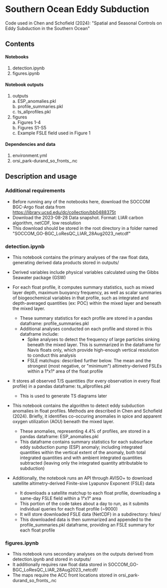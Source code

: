 # Southern Ocean Eddy Subduction
Code used in Chen and Schofield (2024): "Spatial and Seasonal Controls on Eddy Subduction in the Southern Ocean"

## Contents
#### Notebooks
1. detection.ipynb
2. figures.ipynb
#### Notebook outputs
1. outputs <br>
  a. ESP\_anomalies.pkl <br>
  b. profile\_summaries.pkl <br>
  c. ts\_allprofiles.pkl <br>
2. figures <br>
  a. Figures 1-4 <br>
  b. Figures S1-S5 <br>
  c. Example FSLE field used in Figure 1 <br>
#### Dependencies and data
1. environment.yml
2. orsi\_park-durand\_so\_fronts\_.nc

## Description and usage
### Additional requirements
- Before running any of the notebooks here, download the SOCCOM BGC-Argo float data from https://library.ucsd.edu/dc/collection/bb0488375t 
- Download the  2023-08-28 Data snapshot. Format: LIAR carbon algorithm, netCDF, low resolution 
- This download should be stored in the root directory in a folder named "SOCCOM_GO-BGC_LoResQC_LIAR_28Aug2023_netcdf" 

### detection.ipynb
- This notebook contains the primary analyses of the raw float data, generating derived data products stored in outputs/

- Derived variables include physical variables calculated using the Gibbs Seawater package (GSW)

- For each float profile, it computes summary statistics, such as mixed layer depth, maximum buoyancy frequency, as well as scalar summaries of biogeochemical variables in that profile, such as integrated and depth-averaged quantities (ex: POC) within the mixed layer and beneath the mixed layer. 
    - These summary statistics for each profile are stored in a pandas dataframe: profile\_summaries.pkl
    - Additional analyses conducted on each profile and stored in this dataframe include:
        - Spike analyses to detect the frequency of large particles sinking beneath the mixed layer. This is summarized in the dataframe for Navis floats only, which provide high-enough vertical resolution to conduct this analysis
        - FSLE matchups: described further below. The mean and the strongest (most negative, or "minimum") altimetry-derived FSLEs within a 1°x1° area of the float profile
        
- It stores all observed T/S quantities (for every observation in every float profile) in a pandas dataframe: ts\_allprofiles.pkl
    - This is used to generate TS diagrams later
    
- This notebook contains the algorithm to detect eddy subduction anomalies in float profiles. Methods are described in Chen and Schofield (2024). Briefly, it identifies co-occuring anomalies in spice and apparent oxygen utilization (AOU) beneath the mixed layer.
    - These anomalies, representing 4.4% of profiles, are stored in a pandas dataframe: ESP\_anomalies.pkl
    - This dataframe contains summary statistics for each subsurface eddy subduction pump (ESP) anomaly; including integrated quantities within the vertical extent of the anomaly, both total integrated quantities and with ambient integrated quantities subtracted (leaving only the integrated quantity attributable to subduction)
    
- Additionally, the notebook runs an API through AVISO+ to download satellite altimetry-derived Finite-sive Lyapunov Exponent (FSLE) data
    - It downloads a satellite matchup to each float profile, downloading a same-day FSLE field within a 1°x1° area
    - This portion of the code takes about a day to run, as it submits individual queries for each float profile (~9000)
    - It will store downloaded FSLE data (NetCDF) in a subdirectory: fsles/
    - This downloaded data is then summarized and appended to the profile\_summaries.pkl dataframe, providing an FSLE summary for each float profile
    
### figures.ipynb
- This notebook runs secondary analyses on the outputs derived from detection.ipynb and stored in outputs/
- It additionally requires raw float data stored in SOCCOM_GO-BGC_LoResQC_LIAR_28Aug2023_netcdf/
- The maps require the ACC front locations stored in orsi\_park-durand\_so\_fronts\_.nc
    
